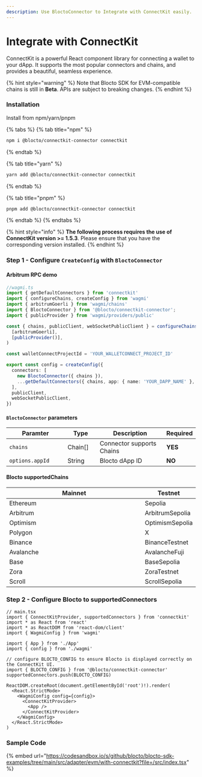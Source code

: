 ```yaml
---
description: Use BloctoConnector to Integrate with ConnectKit easily.
---
```


# Integrate with ConnectKit

ConnectKit is a powerful React component library for connecting a wallet to your dApp. It supports the most popular connectors and chains, and provides a beautiful, seamless experience.

{% hint style="warning" %}
Note that Blocto SDK for EVM-compatible chains is still in **Beta**. APIs are subject to breaking changes.
{% endhint %}

### Installation

Install from npm/yarn/pnpm

{% tabs %}
{% tab title="npm" %}
```bash
npm i @blocto/connectkit-connector connectkit
```
{% endtab %}

{% tab title="yarn" %}
```bash
yarn add @blocto/connectkit-connector connectkit
```
{% endtab %}

{% tab title="pnpm" %}
```bash
pnpm add @blocto/connectkit-connector connectkit
```
{% endtab %}
{% endtabs %}

{% hint style="info" %}
**The following process requires the use of ConnectKit version >= 1.5.3**. Please ensure that you have the corresponding version installed.
{% endhint %}

### Step 1 - Configure `CreateConfig` with `BloctoConnector`

#### Arbitrum RPC demo

```typescript
//wagmi.ts
import { getDefaultConnectors } from 'connectkit'
import { configureChains, createConfig } from 'wagmi'
import { arbitrumGoerli } from 'wagmi/chains'
import { BloctoConnector } from '@blocto/connectkit-connector';
import { publicProvider } from 'wagmi/providers/public'

const { chains, publicClient, webSocketPublicClient } = configureChains(
  [arbitrumGoerli],
  [publicProvider()],
)

const walletConnectProjectId = 'YOUR_WALLETCONNECT_PROJECT_ID'

export const config = createConfig({
  connectors: [
    new BloctoConnector({ chains }),
    ...getDefaultConnectors({ chains, app: { name: 'YOUR_DAPP_NAME' }, walletConnectProjectId }),
  ],
  publicClient,
  webSocketPublicClient,
})
```

#### `BloctoConnector` parameters

<table><thead><tr><th width="211">Paramter</th><th width="100">Type</th><th width="318">Description</th><th>Required</th></tr></thead><tbody><tr><td><code>chains</code></td><td>Chain[]</td><td>Connector supports Chains</td><td><strong>YES</strong></td></tr><tr><td><code>options.appId</code></td><td>String</td><td>Blocto dApp ID</td><td><strong>NO</strong></td></tr></tbody></table>

#### Blocto supportedChains

<table>
  <thead>
    <tr>
      <th width="373">Mainnet</th>
      <th>Testnet</th>
    </tr>
  </thead>
  <tbody>
    <tr><td>Ethereum</td>
      <td>Sepolia</td>
    </tr>
    <tr>
      <td>Arbitrum</td>
      <td>ArbitrumSepolia</td>
    </tr>
    <tr>
      <td>Optimism</td>
      <td>OptimismSepolia</td>
    </tr>
    <tr>
      <td>Polygon</td>
      <td>X</td>
    </tr>
    <tr>
      <td>Binance</td>
      <td>BinanceTestnet</td>
    </tr>
    <tr>
      <td>Avalanche</td>
      <td>AvalancheFuji</td>
    </tr>
    <tr>
      <td>Base</td>
      <td>BaseSepolia</td>
    </tr>
    <tr>
      <td>Zora</td>
      <td>ZoraTestnet</td>
    </tr>
    <tr>
      <td>Scroll</td>
      <td>ScrollSepolia</td>
    </tr>
    </tbody>
  </table>

### Step 2 - Configure Blocto to supportedConnectors

```tsx
// main.tsx
import { ConnectKitProvider, supportedConnectors } from 'connectkit'
import * as React from 'react'
import * as ReactDOM from 'react-dom/client'
import { WagmiConfig } from 'wagmi'

import { App } from './App'
import { config } from './wagmi'

// configure BLOCTO_CONFIG to ensure Blocto is displayed correctly on the ConnectKit UI.
import { BLOCTO_CONFIG } from '@blocto/connectkit-connector'
supportedConnectors.push(BLOCTO_CONFIG)

ReactDOM.createRoot(document.getElementById('root')!).render(
  <React.StrictMode>
    <WagmiConfig config={config}>
      <ConnectKitProvider>
        <App />
      </ConnectKitProvider>
    </WagmiConfig>
  </React.StrictMode>
)
```

### Sample Code

{% embed url="https://codesandbox.io/s/github/blocto/blocto-sdk-examples/tree/main/src/adapter/evm/with-connectkit?file=/src/index.tsx" %}

